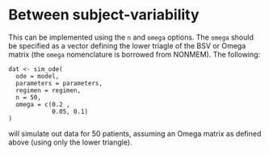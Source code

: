 # Between subject-variability

This can be implemented using the `n` and `omega` options. The `omega` should be specified as a vector defining the lower triagle of the BSV or Omega matrix (the `omega` nomenclature is borrowed from NONMEM). The following:

    dat <- sim_ode(
      ode = model,
      parameters = parameters,
      regimen = regimen,
      n = 50,
      omega = c(0.2 ,
                0.05, 0.1)
    )

will simulate out data for 50 patients, assuming an Omega matrix as defined above  (using only the lower triangle).
